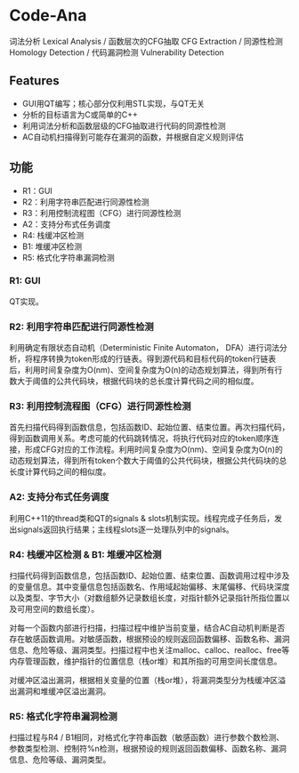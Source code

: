 # Code-Ana

词法分析 Lexical Analysis / 函数层次的CFG抽取 CFG Extraction / 同源性检测 Homology Detection / 代码漏洞检测 Vulnerability Detection



## Features

- GUI用QT编写；核心部分仅利用STL实现，与QT无关
- 分析的目标语言为C或简单的C++
- 利用词法分析和函数层级的CFG抽取进行代码的同源性检测
- AC自动机扫描得到可能存在漏洞的函数，并根据自定义规则评估



## 功能

- R1：GUI
- R2：利用字符串匹配进行同源性检测
- R3：利用控制流程图（CFG）进行同源性检测
- A2：支持分布式任务调度
- R4: 栈缓冲区检测
- B1: 堆缓冲区检测
- R5: 格式化字符串漏洞检测



### R1: GUI

QT实现。



### R2: 利用字符串匹配进行同源性检测

利用确定有限状态自动机（Deterministic Finite Automaton， DFA）进行词法分析，将程序转换为token形成的行链表。得到源代码和目标代码的token行链表后，利用时间复杂度为O(nm)、空间复杂度为O(n)的动态规划算法，得到所有行数大于阈值的公共代码块，根据代码块的总长度计算代码之间的相似度。



### R3: 利用控制流程图（CFG）进行同源性检测

首先扫描代码得到函数信息，包括函数ID、起始位置、结束位置。再次扫描代码，得到函数调用关系。考虑可能的代码跳转情况，将执行代码对应的token顺序连接，形成CFG对应的工作流程。利用时间复杂度为O(nm)、空间复杂度为O(n)的动态规划算法，得到所有token个数大于阈值的公共代码块，根据公共代码块的总长度计算代码之间的相似度。



### A2: 支持分布式任务调度

利用C++11的thread类和QT的signals & slots机制实现。线程完成子任务后，发出signals返回执行结果；主线程slots逐一处理队列中的signals。



### R4: 栈缓冲区检测 & B1: 堆缓冲区检测

扫描代码得到函数信息，包括函数ID、起始位置、结束位置、函数调用过程中涉及的变量信息。其中变量信息包括函数名、作用域起始偏移、末尾偏移、代码块深度以及类型、字节大小（对数组额外记录数组长度，对指针额外记录指针所指位置以及可用空间的数组长度）。

对每一个函数内部进行扫描，扫描过程中维护当前变量，结合AC自动机判断是否存在敏感函数调用。对敏感函数，根据预设的规则返回函数偏移、函数名称、漏洞信息、危险等级、漏洞类型。扫描过程中也关注malloc、calloc、realloc、free等内存管理函数，维护指针的位置信息（栈or堆）和其所指的可用空间长度信息。

对缓冲区溢出漏洞，根据相关变量的位置（栈or堆），将漏洞类型分为栈缓冲区溢出漏洞和堆缓冲区溢出漏洞。



### R5: 格式化字符串漏洞检测

扫描过程与R4 / B1相同，对格式化字符串函数（敏感函数）进行参数个数检测、参数类型检测、控制符%n检测，根据预设的规则返回函数偏移、函数名称、漏洞信息、危险等级、漏洞类型。

